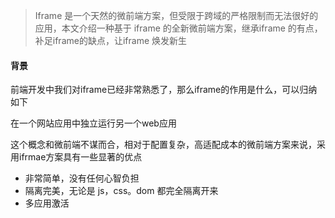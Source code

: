 > Iframe 是一个天然的微前端方案，但受限于跨域的严格限制而无法很好的应用，本文介绍一种基于 iframe 的全新微前端方案，继承iframe 的有点，补足iframe的缺点，让iframe 焕发新生

#### 背景

前端开发中我们对iframe已经非常熟悉了，那么iframe的作用是什么，可以归纳如下

在一个网站应用中独立运行另一个web应用

这个概念和微前端不谋而合，相对于配置复杂，高适配成本的微前端方案来说，采用ifrmae方案具有一些显著的优点

- 非常简单，没有任何心智负担
- 隔离完美，无论是 js，css。dom 都完全隔离开来
- 多应用激活

